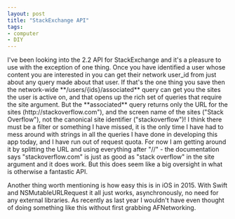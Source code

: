 ```yaml
---
layout: post
title: "StackExchange API"
tags:
- computer
- DIY
---
```

<meta charset="utf-8"> 
I've been looking into the 2.2 API for StackExchange and it's a pleasure to use with the exception of one thing. Once you have identified a user whose content you are interested in you can get their network user_id from just about any query made about that user. If that's the one thing you save then the network-wide **/users/{ids}/associated** query can get you the sites the user is active on, and that opens up the rich set of queries that require the site argument. But the **associated** query returns only the URL for the sites (http://stackoverflow.com"), and the screen name of the sites ("Stack Overflow"), not the canonical site identifier ("stackoverflow")! I think there must be a filter or something I have missed, it is the only time I have had to mess around with strings in all the queries I have done in developing this app today, and I have run out of request quota. For now I am getting around it by splitting the URL and using everything after "//" - the documentation says "stackoverflow.com" is just as good as "stack overflow" in the site argument and it does work. But this does seem like a big oversight in what is otherwise a fantastic API.

Another thing worth mentioning is how easy this is in iOS in 2015\. With Swift and NSMutableURLRequest it all just works, asynchronously, no need for any external libraries. As recently as last year I wouldn't have even thought of doing something like this without first grabbing AFNetworking.